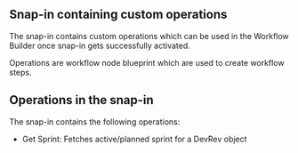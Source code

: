 ## Snap-in containing custom operations

The snap-in contains custom operations which can be used in the Workflow Builder once snap-in gets successfully activated.

Operations are workflow node blueprint which are used to create workflow steps.

## Operations in the snap-in

The snap-in contains the following operations:

- Get Sprint: Fetches active/planned sprint for a DevRev object